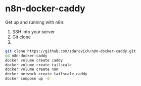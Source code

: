 # n8n-docker-caddy

Get up and running with n8n:

1. SSH into your server
2. Git clone
3. 


```bash
git clone https://github.com/zdarovich/n8n-docker-caddy.git
cd n8n-docker-caddy
docker volume create caddy 
docker volume create tailscale 
docker volume create n8n
docker network create tailscale-caddy
docker compose up -d
```
